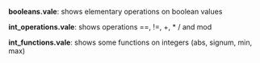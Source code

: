 **booleans.vale**: shows elementary operations on boolean values

**int_operations.vale**: shows operations ==, !=, +, * / and mod

**int_functions.vale**: shows some functions on integers (abs, signum, min, max)

